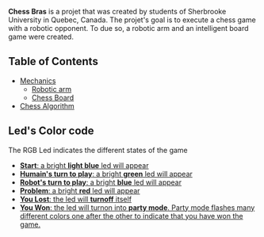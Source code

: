 **Chess Bras** is a projet that was created by students of Sherbrooke University in Quebec, Canada. The projet's goal is to execute a chess game with a robotic opponent. To due so, a robotic arm and an intelligent board game were created. 

## Table of Contents
- [Mechanics](https://github.com/ClanDesDindesLibres2/RoboticArm_ChessBoard_Mechanic/blob/main/README.md#mechanics-robotic-arm-and-chessboard)
   - [Robotic arm](https://github.com/ClanDesDindesLibres2/RoboticArm_ChessBoard_Mechanic#1--robotic-arm)
   - [Chess Board](https://github.com/ClanDesDindesLibres2/RoboticArm_ChessBoard_Mechanic#2--chessboard)
- [Chess Algorithm](https://github.com/ClanDesDindesLibres2/RoboticArm_ChessBoard_PI/tree/main/sunfish-master#introduction)
## Led's Color code 
The RGB Led indicates the different states of the game 
- <u>**Start**: a bright **light blue** led will appear
- **Humain's turn to play**: a bright **green** led will appear
- **Robot's turn to play**: a bright **blue** led will appear
- **Problem**: a bright **red** led will appear
- **You Lost**: the led will **turnoff** itself
- **You Won**: the led will turnon into **party mode**. Party mode flashes many different colors one after the other to indicate that you have won the game.
